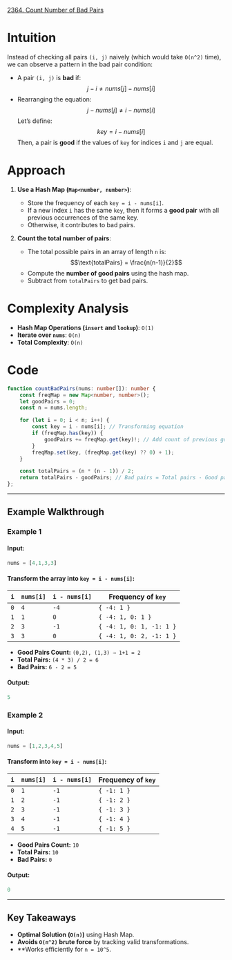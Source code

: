 [2364. Count Number of Bad Pairs](https://leetcode.com/problems/count-number-of-bad-pairs/)

# Intuition

Instead of checking all pairs `(i, j)` naively (which would take `O(n^2)` time), we can observe a pattern in the bad pair condition:

- A pair `(i, j)` is **bad** if: $$j - i \neq nums[j] - nums[i]$$
- Rearranging the equation: $$j - nums[j] \neq i - nums[i]$$ Let’s define: $$key = i - nums[i]$$ Then, a pair is **good** if the values of `key` for indices `i` and `j` are equal.

# Approach

1. **Use a Hash Map (`Map<number, number>`)**:
    
    - Store the frequency of each `key = i - nums[i]`.
    - If a new index `i` has the same `key`, then it forms a **good pair** with all previous occurrences of the same key.
    - Otherwise, it contributes to bad pairs.
2. **Count the total number of pairs**:
    
    - The total possible pairs in an array of length `n` is: $$\text{totalPairs} = \frac{n(n-1)}{2}$$
    - Compute the **number of good pairs** using the hash map.
    - Subtract from `totalPairs` to get bad pairs.

# Complexity Analysis

- **Hash Map Operations (`insert` and `lookup`)**: `O(1)`
- **Iterate over `nums`**: `O(n)`
- **Total Complexity**: `O(n)`

# Code

```typescript
function countBadPairs(nums: number[]): number {
    const freqMap = new Map<number, number>();
    let goodPairs = 0;
    const n = nums.length;

    for (let i = 0; i < n; i++) {
        const key = i - nums[i]; // Transforming equation
        if (freqMap.has(key)) {
            goodPairs += freqMap.get(key)!; // Add count of previous good pairs
        }
        freqMap.set(key, (freqMap.get(key) ?? 0) + 1);
    }

    const totalPairs = (n * (n - 1)) / 2;
    return totalPairs - goodPairs; // Bad pairs = Total pairs - Good pairs
};

```

---

## **Example Walkthrough**

### **Example 1**

#### **Input:**

```typescript
nums = [4,1,3,3]
```

#### **Transform the array into `key = i - nums[i]`:**

|`i`|`nums[i]`|`i - nums[i]`|Frequency of `key`|
|---|---|---|---|
|`0`|`4`|`-4`|`{ -4: 1 }`|
|`1`|`1`|`0`|`{ -4: 1, 0: 1 }`|
|`2`|`3`|`-1`|`{ -4: 1, 0: 1, -1: 1 }`|
|`3`|`3`|`0`|`{ -4: 1, 0: 2, -1: 1 }`|

- **Good Pairs Count:** `(0,2), (1,3) → 1+1 = 2`
- **Total Pairs:** `(4 * 3) / 2 = 6`
- **Bad Pairs:** `6 - 2 = 5`

#### **Output:**

```typescript
5
```

### **Example 2**

#### **Input:**

```typescript
nums = [1,2,3,4,5]
```

#### **Transform into `key = i - nums[i]`:**

|`i`|`nums[i]`|`i - nums[i]`|Frequency of `key`|
|---|---|---|---|
|`0`|`1`|`-1`|`{ -1: 1 }`|
|`1`|`2`|`-1`|`{ -1: 2 }`|
|`2`|`3`|`-1`|`{ -1: 3 }`|
|`3`|`4`|`-1`|`{ -1: 4 }`|
|`4`|`5`|`-1`|`{ -1: 5 }`|

- **Good Pairs Count:** `10`
- **Total Pairs:** `10`
- **Bad Pairs:** `0`

#### **Output:**

```typescript
0
```

---

## **Key Takeaways**

- **Optimal Solution (`O(n)`)** using Hash Map.  
- **Avoids `O(n^2)` brute force** by tracking valid transformations.  
- **Works efficiently for `n = 10^5`.
